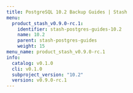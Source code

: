 ```yaml
---
title: PostgreSQL 10.2 Backup Guides | Stash
menu:
  product_stash_v0.9.0-rc.1:
    identifier: stash-postgres-guides-10.2
    name: 10.2
    parent: stash-postgres-guides
    weight: 15
menu_name: product_stash_v0.9.0-rc.1
info:
  catalog: v0.1.0
  cli: v0.1.0
  subproject_version: "10.2"
  version: v0.9.0-rc.1
---
```


